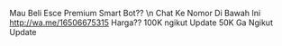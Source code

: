 Mau Beli Esce Premium Smart Bot?? \n
Chat Ke Nomor Di Bawah Ini
http://wa.me/16506675315
Harga?? 
100K ngikut Update
50K Ga Ngikut Update

<!---
AlfaaGanzz/AlfaaGanzz is a ✨ special ✨ repository because its `README.md` (this file) appears on your GitHub profile.
You can click the Preview link to take a look at your changes.
--->

